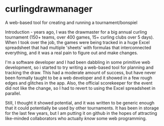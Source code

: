 # curlingdrawmanager
A web-based tool for creating and running a tournament/bonspiel

Introduction - years ago, I was the drawmaster for a big annual curling tournament (150+ teams, over 400
games, 15+ curling clubs over 5 days). When I took over the job, the games were being tracked in a huge
Excel spreadsheet that had multiple 'sheets' with formulas that interconnected everything, and it
was a real pain to figure out and make changes.

I'm a software developer and I had been dabbling in some primitive web development, so i started to
try writing a web-based tool for planning and tracking the draw. This had a moderate amount of
success, but have never been formally taught to be a web developer and it showed in a few rough
edges and glitches in the app. Also, the official scorekeeper for the event did not like the change,
so I had to revert to using the Excel spreadsheet in parallel.

Still, I thought it showed potential, and it was written to be generic enough that it could potentially
be used by other tournaments. It has been in storage for the last few years, but I am putting it on
github in the hopes of attracting like-minded collaborators who actually *know* some web programming.
